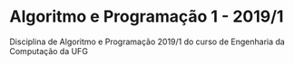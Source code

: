 # Algoritmo e Programação 1 - 2019/1
Disciplina de Algoritmo e Programação 2019/1 do curso de Engenharia da Computação da UFG
